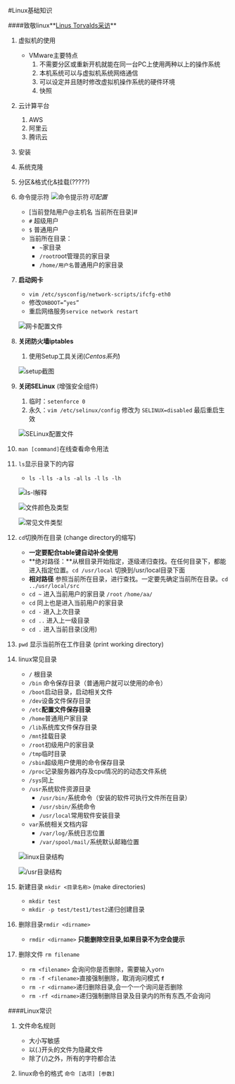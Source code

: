 #Linux基础知识

####致敬linux**[Linus Torvalds采访][1]**

1. 虚拟机的使用
	* VMware主要特点
		1. 不需要分区或重新开机就能在同一台PC上使用两种以上的操作系统
		2. 本机系统可以与虚拟机系统网络通信
		3. 可以设定并且随时修改虚拟机操作系统的硬件环境
		4. 快照
		
1. 云计算平台
	1. AWS
	2. 阿里云
	3. 腾讯云

1. 安装

1. 系统克隆


1. 分区&格式化&挂载(?????)


1. 命令提示符 ![命令提示符][8]*可配置*
	* [当前登陆用户@主机名 当前所在目录]# 
	* `#` 超级用户
	* `$` 普通用户
	* 当前所在目录：
		* `~`家目录
		* `/root`root管理员的家目录
		* `/home/用户名`普通用户的家目录

1. **启动网卡**
	* `vim /etc/sysconfig/network-scripts/ifcfg-eth0`
	* 修改`ONBOOT=”yes”`
	* 重启网络服务`service network restart`
	
	![网卡配置文件][2]
	
1. **关闭防火墙iptables**
	1. 使用Setup工具关闭(*Centos系列*)
	
	![setup截图][3]

1. **关闭SELinux** (增强安全组件)
	1. 临时：`setenforce 0`
	2. 永久：`vim /etc/selinux/config` 修改为 `SELINUX=disabled` 最后重启生效
	
	![SELinux配置文件][4]
	
1. `man [command]`在线查看命令用法
1. `ls`显示目录下的内容
	* `ls -l` `ls -a` `ls -al` `ls -l` `ls -lh`
	
	![ls-l解释][5]
	
	![文件颜色及类型][6]
	
	![常见文件类型][7]
	
1. `cd`切换所在目录 (change directory的缩写)
	* **一定要配合table键自动补全使用**
	* **绝对路径：**从根目录开始指定，逐级递归查找。在任何目录下，都能进入指定位置。`cd /usr/local` 切换到/usr/local目录下面
	* **相对路径** 参照当前所在目录，进行查找。一定要先确定当前所在目录。`cd  ../usr/local/src`
	* `cd ~` 进入当前用户的家目录		`/root` `/home/aa/`
	* `cd` 同上也是进入当前用户的家目录
	* `cd -` 进入上次目录
	* `cd ..` 进入上一级目录
	* `cd .` 进入当前目录(没用) 
	
1. `pwd` 显示当前所在工作目录 (print working directory)


1.  linux常见目录
	* `/` 根目录
	* `/bin` 命令保存目录（普通用户就可以使用的命令）
	* `/boot`启动目录，启动相关文件
	* `/dev`设备文件保存目录	
	* `/etc`**配置文件保存目录**
	* `/home`普通用户家目录
	* `/lib`系统库文件保存目录
	* `/mnt`挂载目录
	* `/root`初级用户的家目录
	* `/tmp`临时目录
	* `/sbin`超级用户使用的命令保存目录
	* `/proc`记录服务器内存及cpu情况的的动态文件系统
	* `/sys`同上
	* `/usr`系统软件资源目录
		* `/usr/bin/`系统命令（安装的软件可执行文件所在目录）
		* `/usr/sbin/`系统命令
		* `/usr/local`常用软件安装目录
	* `var`系统相关文档内容
		* `/var/log/`系统日志位置
		* `/var/spool/mail/`系统默认邮箱位置
	
	![linux目录结构][9]	
	
	![/usr目录结构][10]
		
1. 新建目录 `mkdir <目录名称>` (make directories)
	* `mkdir test`
	* `mkdir -p test/test1/test2`递归创建目录
	
1. 删除目录`rmdir <dirname>`
	* `rmdir <dirname>` **只能删除空目录,如果目录不为空会提示**

1. 删除文件 `rm filename`
	* `rm <filename>` 会询问你是否删除，需要输入`y`or`n`
	* `rm -f <filename>`直接强制删除，取消询问模式 **`f`**
	* `rm -r <dirname>`递归删除目录,会一个一个询问是否删除
	* `rm -rf <dirname>`递归强制删除目录及目录内的所有东西,不会询问

	
	
	




####Linux常识
1. 文件命名规则
	* 大小写敏感
	* 以(.)开头的文件为隐藏文件
	* 除了(/)之外，所有的字符都合法
	
2. linux命令的格式 `命令 [选项] [参数]`
	

	








[1]:http://open.163.com/movie/2016/6/3/9/MBPNHJU6K_MBR358639.html
[2]:https://cl.ly/0N3L0P2m3g3Z/Image%202016-09-04%20at%2009.37.14.png
[3]:https://cl.ly/1u441R1k3O3C/Image%202016-09-04%20at%2009.40.10.png
[4]:https://cl.ly/0H2K1m0P0p1I/Image%202016-09-04%20at%2009.48.52.png
[5]:https://cl.ly/2e3a0s3M3t2v/Image%202016-09-04%20at%2010.09.16.png
[6]:https://cl.ly/2i3b3b0v003X/Image%202016-09-04%20at%2010.11.38.png
[7]:https://cl.ly/3B0Z3q1k0B1n/Image%202016-09-04%20at%2010.16.01.png
[8]:https://cl.ly/1H0R321J1Z2A/Image%202016-09-04%20at%2010.19.48.png
[9]:https://cl.ly/2b3f0E26231D/Image%202016-09-04%20at%2010.51.48.png
[10]:https://cl.ly/3F261s46182I/Image%202016-09-04%20at%2010.53.55.png

















